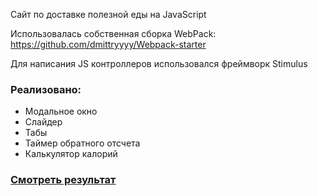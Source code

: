 Сайт по доставке полезной еды на JavaScript

Использовалась собственная сборка WebPack: https://github.com/dmittryyyy/Webpack-starter

Для написания JS контроллеров использовался фреймворк Stimulus

<h3>Реализовано:</h3>

- Модальное окно
- Слайдер
- Табы
- Таймер обратного отсчета
- Калькулятор калорий

<h3><a href=https://dmittryyyy.github.io/Food/>Смотреть результат</a></h3> 

